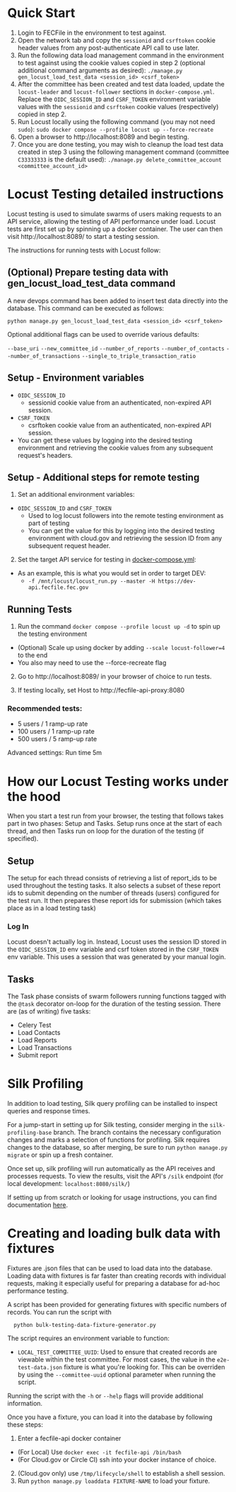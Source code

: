 # Quick Start

1. Login to FECFile in the environment to test against.
2. Open the network tab and copy the `sessionid` and `csrftoken` cookie header values
   from any post-authenticate API call to use later.
3. Run the following data load management command in the environment to test against 
   using the cookie values copied in step 2 (optional additional command arguments as 
   desired):
   `./manage.py gen_locust_load_test_data <session_id> <csrf_token>`
4. After the committee has been created and test data loaded, update the `locust-leader`
   and `locust-follower` sections in `docker-compose.yml`.  Replace the `OIDC_SESSION_ID`
   and `CSRF_TOKEN` environment variable values with the `sessionid` and `csrftoken` 
   cookie values (respectively) copied in step 2.
5. Run Locust locally using the following command (you may not need `sudo`):
   `sudo docker compose --profile locust up --force-recreate`
6. Open a browser to http://localhost:8089 and begin testing.
7. Once you are done testing, you may wish to cleanup the load test data created in step
   3 using the following management command (committee `C33333333` is the default used):
   `./manage.py delete_committee_account <committee_account_id>`

# Locust Testing detailed instructions

Locust testing is used to simulate swarms of users making requests to an API service, allowing
the testing of API performance under load.  Locust tests are first set up by spinning up a
docker container.  The user can then visit http://localhost:8089/ to start a testing session.

The instructions for running tests with Locust follow:

## (Optional) Prepare testing data with gen_locust_load_test_data command

A new devops command has been added to insert test data directly into the database.  This
command can be executed as follows:

`python manage.py gen_locust_load_test_data <session_id> <csrf_token>`

Optional additional flags can be used to override various defaults:

`--base_uri`
`--new_committee_id`
`--number_of_reports`
`--number_of_contacts`
`--number_of_transactions`
`--single_to_triple_transaction_ratio`

## Setup - Environment variables

- `OIDC_SESSION_ID`
  - sessionid cookie value from an authenticated, non-expired API session.
- `CSRF_TOKEN`
  - csrftoken cookie value from an authenticated, non-expired API session.
- You can get these values by logging into the desired testing environment
 and retrieving the cookie values from any subsequent request's headers.

## Setup - Additional steps for remote testing

1. Set an additional environment variables:
- `OIDC_SESSION_ID` and `CSRF_TOKEN`
  - Used to log locust followers into the remote testing environment as part of testing
  - You can get the value for this by logging into the desired testing environment with cloud.gov
 and retrieving the session ID from any subsequent request header.

2. Set the target API service for testing in [docker-compose.yml](https://github.com/fecgov/fecfile-web-api/blob/develop/docker-compose.yml#L118):
- As an example, this is what you would set in order to target DEV:
  - `-f /mnt/locust/locust_run.py --master -H https://dev-api.fecfile.fec.gov`

## Running Tests

1. Run the command `docker compose --profile locust up -d` to spin up the testing environment
- (Optional) Scale up using docker by adding `--scale locust-follower=4` to the end
- You also may need to use the --force-recreate flag

2. Go to http://localhost:8089/ in your browser of choice to run tests.

3. If testing locally, set Host to http://fecfile-api-proxy:8080

### Recommended tests:
- 5 users / 1 ramp-up rate
- 100 users / 1 ramp-up rate
- 500 users / 5 ramp-up rate

Advanced settings: Run time 5m

# How our Locust Testing works under the hood

When you start a test run from your browser, the testing that follows takes part in two phases:
Setup and Tasks.  Setup runs once at the start of each thread, and then Tasks run on loop for 
the duration of the testing (if specified).

## Setup

The setup for each thread consists of retrieving a list of report_ids to be used throughout
the testing tasks.  It also selects a subset of these report ids to submit depending on the 
number of threads (users) configured for the test run.  It then prepares these report ids 
for submission (which takes place as in a load testing task)

### Log In

Locust doesn't actually log in.  Instead, Locust uses the session ID stored in the 
`OIDC_SESSION_ID` env variable and csrf token stored in the `CSRF_TOKEN` env variable.
This uses a session that was generated by your manual login.

## Tasks

The Task phase consists of swarm followers running functions tagged with the `@task` decorator on-loop for
the duration of the testing session.  There are (as of writing) five tasks:
- Celery Test
- Load Contacts
- Load Reports
- Load Transactions
- Submit report


# Silk Profiling

In addition to load testing, Silk query profiling can be installed to inspect queries and response times.

For a jump-start in setting up for Silk testing, consider merging in the `silk-profiling-base` branch.
The branch contains the necessary configuration changes and marks a selection of functions for profiling.
Silk requires changes to the database, so after merging, be sure to run `python manage.py migrate`
or spin up a fresh container.

Once set up, silk profiling will run automatically as the API receives and processes requests.
To view the results, visit the API's `/silk` endpoint (for local development: `localhost:8080/silk/`)

If setting up from scratch or looking for usage instructions, you can find documentation [here](https://github.com/jazzband/django-silk?tab=readme-ov-file#installation).


# Creating and loading bulk data with fixtures

Fixtures are .json files that can be used to load data into the database.  Loading data with fixtures is far faster than
creating records with individual requests, making it especially useful for preparing a database for ad-hoc performance testing.

A script has been provided for generating fixtures with specific numbers of records.  You can run the script with
```
  python bulk-testing-data-fixture-generator.py
```
The script requires an environment variable to function:
- `LOCAL_TEST_COMMITTEE_UUID`: Used to ensure that created records are viewable within the test committee.
For most cases, the value in the `e2e-test-data.json` fixture is what you're looking for.  This can be overriden
by using the `--committee-uuid` optional parameter when running the script.

Running the script with the `-h` or `--help` flags will provide additional information.

Once you have a fixture, you can load it into the database by following these steps:

1. Enter a fecfile-api docker container
- (For Local) Use `docker exec -it fecfile-api /bin/bash`
- (For Cloud.gov or Circle CI) ssh into your docker instance of choice.
2. (Cloud.gov only) use `/tmp/lifecycle/shell` to establish a shell session.
3. Run `python manage.py loaddata FIXTURE-NAME` to load your fixture.
